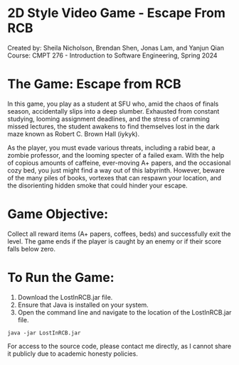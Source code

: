 # 2D Style Video Game - Escape From RCB
Created by: Sheila Nicholson, Brendan Shen, Jonas Lam, and Yanjun Qian
Course: CMPT 276 - Introduction to Software Engineering, Spring 2024

# The Game: Escape from RCB
In this game, you play as a student at SFU who, amid the chaos of finals season, accidentally slips 
into a deep slumber. Exhausted from constant studying, looming assignment deadlines, and the stress 
of cramming missed lectures, the student awakens to find themselves lost in the dark maze known as 
Robert C. Brown Hall (iykyk). 

As the player, you must evade various threats, including a rabid bear, a zombie professor, and the 
looming specter of a failed exam. With the help of copious amounts of caffeine, ever-moving A+ papers, 
and the occasional cozy bed, you just might find a way out of this labyrinth. However, beware of the 
many piles of books, vortexes that can respawn your location, and the disorienting hidden smoke 
that could hinder your escape.

# Game Objective:
Collect all reward items (A+ papers, coffees, beds) and successfully exit the level. The game ends 
if the player is caught by an enemy or if their score falls below zero.

# To Run the Game:
1. Download the LostInRCB.jar file.
2. Ensure that Java is installed on your system.
3. Open the command line and navigate to the location of the LostInRCB.jar file.
```
java -jar LostInRCB.jar
```

For access to the source code, please contact me directly, as I cannot share it publicly due to 
academic honesty policies.
